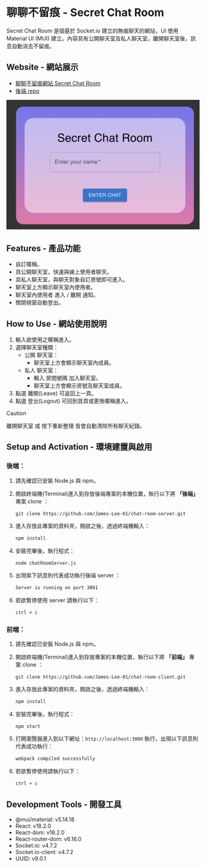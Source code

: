 # 聊聊不留痕 - Secret Chat Room
Secret Chat Room 是個基於 Socket.io 建立的無痕聊天的網站，UI 使用 Material UI (MUI) 建立。內容具有公開聊天室及私人聊天室，離開聊天室後，訊息自動消去不留痕。


## Website - 網站展示
- [聊聊不留痕網站 Secret Chat Room](https://chat-room-client-two.vercel.app/)
- [後端 repo](https://github.com/James-Lee-01/chat-room-server)


<img src="public/screenshots/Home.png" alt="Home" >

## Features - 產品功能
- 自訂暱稱。
- 具公開聊天室，快速與線上使用者聊天。
- 具私人聊天室，與聊天對象自訂房號即可進入。
- 聊天室上方顯示聊天室內使用者。
- 聊天室內使用者 進入 / 離開 通知。
- 關閉視窗自動登出。

## How to Use - 網站使用說明
1. 輸入欲使用之暱稱進入。
2. 選擇聊天室種類：
   - 公開 聊天室：
       - 聊天室上方會顯示聊天室內成員。
   - 私人 聊天室：
       - 輸入 房間號碼 加入聊天室。
       - 聊天室上方會顯示房號及聊天室成員。
3. 點選 離開(Leave) 可返回上一頁。
4. 點選 登出(Logout) 可回到首頁或更換暱稱進入。

> [!CAUTION]
> 離開聊天室 或 按下重新整理 皆會自動清除所有聊天紀錄。

## Setup and Activation - 環境建置與啟用
### 後端：
1. 請先確認已安裝 Node.js 與 npm。
2. 開啟終端機(Terminal)進入到存放後端專案的本機位置，執行以下將 **「後端」** 專案 clone ： 

    ```
    git clone https://github.com/James-Lee-01/chat-room-server.git
    ```
3. 進入存放此專案的資料夾，開啟之後，透過終端機輸入：

   ```bash
   npm install
   ```

4. 安裝完畢後，執行程式：
   ```bash
   node chatRoomServer.js
   ```

5. 出現紫下訊息則代表成功執行後端 server ：
   ```bash
   Server is running on port 3001
   ```

6. 若欲暫停使用 server 請執行以下：

   ```bash
   ctrl + c
   ```

### 前端：
1. 請先確認已安裝 Node.js 與 npm。
2. 開啟終端機(Terminal)進入到存放專案的本機位置，執行以下將 **「前端」** 專案 clone ： 

    ```
    git clone https://github.com/James-Lee-01/chat-room-client.git
    ```
3. 進入存放此專案的資料夾，開啟之後，透過終端機輸入：

   ```bash
   npm install
   ```

4. 安裝完畢後，執行程式：
    ```
    npm start
    ```

5. 打開瀏覽器進入到以下網址：`http://localhost:3000` 執行，出現以下訊息則代表成功執行：

   ```bash
   webpack compiled successfully
   ```
    

6. 若欲暫停使用請執行以下：

   ```bash
   ctrl + c
   ```

## Development Tools - 開發工具
- @mui/material: v5.14.18
- React: v18.2.0
- React-dom: v18.2.0
- React-router-dom: v6.16.0
- Socket.io: v4.7.2
- Socket.io-client: v4.7.2
- UUID: v9.0.1